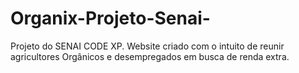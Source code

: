 # Organix-Projeto-Senai-
Projeto do SENAI CODE XP. Website criado com o intuito de reunir agricultores Orgânicos e desempregados em busca de renda extra.

